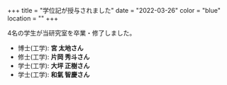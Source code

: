+++
title = "学位記が授与されました"
date = "2022-03-26"
color = "blue"
location = ""
+++

4名の学生が当研究室を卒業・修了しました。

- 博士(工学): **宮 太地さん**
- 修士(工学): **片岡 秀斗さん**
- 学士(工学): **大坪 正樹さん**
- 学士(工学): **和氣 智慶さん**


